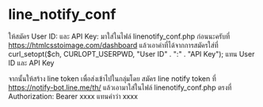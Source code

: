 # line_notify_conf
ให้สมัคร User ID: และ API Key: มาใส่ในไฟล์ linenotify_conf.php ก่อนนะครับที่
https://htmlcsstoimage.com/dashboard
แล้วเอาค่าที่ได้จากการสมัครใส่ที่ curl_setopt($ch, CURLOPT_USERPWD, "User ID" . ":" . "API Key"); แทน User ID และ API Key


จากนั้นให้สร้าง line token เพื่อส่งเข้าไปในกลุ่มโดย สมัคร line notify token ที่ 
https://notify-bot.line.me/th/
แล้วเอามาใส่ในไฟล์ linenotify_conf.php ตรงที่ Authorization: Bearer xxxx  แทนคำว่า xxxx
